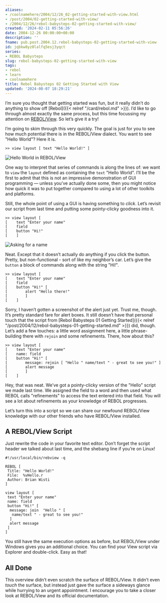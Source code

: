 ```yaml
---
aliases:
- /coolnamehere/2004/12/26_02-getting-started-with-view.html
- /post/2004/02-getting-started-with-view/
- /2004/12/26/rebol-babysteps-02-getting-started-with-view/
created: '2024-02-11 05:56:26'
date: 2004-12-26 00:00:00+00:00
description: ''
fname: pub.post.2004.12.rebol-babysteps-02-getting-started-with-view
id: jqbkw8yz0lalfq5esj3yqct
series:
- REBOL Babysteps
slug: rebol-babysteps-02-getting-started-with-view
tags:
- rebol
- learn
- coolnamehere
title: Rebol Babysteps 02 Getting Started with View
updated: '2024-08-07 18:29:21'
---
```


I’m sure you thought that getting started was fun, but it really didn’t do anything to show off [Rebol]({{< relref "/card/rebol.md" >}}). I’d like to go through almost exactly the same process, but this time focussing my attention on [REBOL/View](http://www.rebol.com/prod-view.html). So let’s give it a try!

I’m going to skim through this very quickly. The goal is just for you to see how much potential there is in the REBOL/View dialect. You want to see "Hello World"? Here it is.

```plaintext
>> view layout [ text "Hello World!" ]
```

![Hello World in REBOL/View](assets/img/2004/rebol-intro-01.png)

One way to interpret that series of commands is along the lines of: we want to `view` the `layout` defined as containing the `text` "Hello World". I’ll be the first to admit that this is not an impressive demonstration of GUI programming — unless you’ve actually done some, then you might notice how quick it was to put together compared to using a lot of other toolkits and platforms.

Still, the whole point of using a GUI is having something to *click*. Let’s revisit our script from last time and putting some pointy-clicky goodness into it.

```plaintext
>> view layout [
[    text "Enter your name"
[    field
[    button "Hi!"
[    ]
```

![Asking for a name](assets/img/2004/rebol-intro-02.png)

Neat. Except that it doesn’t actually do anything if you click the button. Pretty, but non-functional - sort of like my neighbor’s car. Let’s give the `button` a block of commands along with the string "Hi!".

```plaintext
>> view layout [
[    text "Enter your name"
[    field
[    button "Hi!" [
[        alert "Hello there!"
[        ]
[    ]
```

Sorry, I haven’t gotten a screenshot of the alert just yet. Trust me, though. It’s pretty standard fare for alert boxes. It still doesn’t have that personal touch that the script from [Rebol Babysteps 01 Getting Started]({{< relref "/post/2004/12/rebol-babysteps-01-getting-started.md" >}}) did, though. Let’s add a few touches: a little word assignment here, a little phrase-building there with `rejoin` and some refinements. There, how about this?

```plaintext
>> view layout [
[    text "Enter your name"
[    name: field
[    button "Hi!" [
[        message: rejoin [ "Hello " name/text " - great to see you!" ]
[        alert message
[        ]
[    ]
```

Hey, that was neat. We’ve got a pointy-clicky version of the "Hello" script we made last time. We assigned the field to a word and then used what REBOL calls "refinements" to access the text entered into that field. You will see a lot about refinements as your knowledge of REBOL progresses.

Let’s turn this into a script so we can share our newfound REBOL/View knowledge with our other friends who have REBOL/View installed.

## A REBOL/View Script

Just rewrite the code in your favorite text editor. Don’t forget the script header we talked about last time, and the shebang line if you’re on Linux!

```plaintext
#!/usr/local/bin/rebview -q

REBOL [
 Title: "Hello World!"
 File:  %vHello.r
 Author: Brian Wisti
]

view layout [
 text "Enter your name"
 name: field
 button "Hi!" [
  message: join  "Hello " [
   name/text " - great to see you!"
  ]
  alert message
 ]
]
```

You still have the same execution options as before, but REBOL/View under Windows gives you an additional choice. You can find your View script via Explorer and double-click. Easy as that!

## All Done

This overview didn’t even scratch the surface of REBOL/View. It didn’t even *touch* the surface, but instead just gave the surface a sideways glance while hurrying to an urgent appointment. I encourage you to take a closer look at REBOL/View and its official documentation.